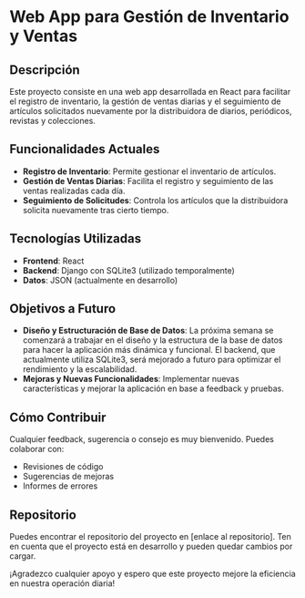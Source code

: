 # Web App para Gestión de Inventario y Ventas

## Descripción

Este proyecto consiste en una web app desarrollada en React para facilitar el registro de inventario, la gestión de ventas diarias y el seguimiento de artículos solicitados nuevamente por la distribuidora de diarios, periódicos, revistas y colecciones.

## Funcionalidades Actuales

- **Registro de Inventario**: Permite gestionar el inventario de artículos.
- **Gestión de Ventas Diarias**: Facilita el registro y seguimiento de las ventas realizadas cada día.
- **Seguimiento de Solicitudes**: Controla los artículos que la distribuidora solicita nuevamente tras cierto tiempo.

## Tecnologías Utilizadas

- **Frontend**: React
- **Backend**: Django con SQLite3 (utilizado temporalmente)
- **Datos**: JSON (actualmente en desarrollo)

## Objetivos a Futuro

- **Diseño y Estructuración de Base de Datos**: La próxima semana se comenzará a trabajar en el diseño y la estructura de la base de datos para hacer la aplicación más dinámica y funcional. El backend, que actualmente utiliza SQLite3, será mejorado a futuro para optimizar el rendimiento y la escalabilidad.
- **Mejoras y Nuevas Funcionalidades**: Implementar nuevas características y mejorar la aplicación en base a feedback y pruebas.

## Cómo Contribuir

Cualquier feedback, sugerencia o consejo es muy bienvenido. Puedes colaborar con:
- Revisiones de código
- Sugerencias de mejoras
- Informes de errores

## Repositorio

Puedes encontrar el repositorio del proyecto en [enlace al repositorio]. Ten en cuenta que el proyecto está en desarrollo y pueden quedar cambios por cargar.

¡Agradezco cualquier apoyo y espero que este proyecto mejore la eficiencia en nuestra operación diaria!
